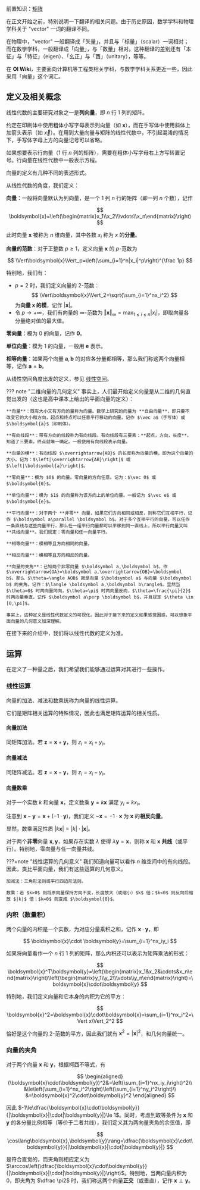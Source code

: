 前置知识：[矩阵](matrix.md)

在正文开始之前，特别说明一下翻译的相关问题。由于历史原因，数学学科和物理学科关于 "vector" 一词的翻译不同。

在物理中，"vector" 一般翻译成「矢量」，并且与「标量」（scalar）一词相对；而在数学学科，一般翻译成「向量」，与「数量」相对。这种翻译的差别还有「本征」与「特征」（eigen）、「幺正」与「酉」（unitary），等等。

在 **OI Wiki**，主要面向计算机等工程类相关学科，与数学学科关系更近一些，因此采用「向量」这个词汇。

## 定义及相关概念

线性代数的主要研究对象之一是**列向量**，即 $n$ 行 $1$ 列的矩阵。

约定在印刷体中使用粗体小写字母表示列向量（如 $\boldsymbol{x}$），而在手写体中使用斜体上加箭头表示（如 $\vec x$）。在用到大量向量与矩阵的线性代数中，不引起混淆的情况下，手写体字母上方的向量记号可以省略。

如果想要表示行向量（$1$ 行 $n$ 列的矩阵），需要在粗体小写字母右上方写转置记号。行向量在线性代数中一般表示方程。

向量的定义有几种不同的表述形式。

从线性代数的角度，我们定义：

**向量**：一般将向量默认为列向量，是一个 $1$ 列 $n$ 行的矩阵（即一列 $n$ 个数），记作

$$
\boldsymbol{x}=\left(\begin{matrix}x_1\\x_2\\\vdots\\x_n\end{matrix}\right)
$$

此时向量 $\boldsymbol{x}$ 被称为 $n$ 维向量，其中各数 $x_i$ 称为 $x$ 的**分量**。

**向量的范数**：对于正整数 $p\ge 1$，定义向量 $\boldsymbol{x}$ 的 $p$-范数为

$$
\Vert\boldsymbol{x}\Vert_p=\left(\sum_{i=1}^n|x_i|^p\right)^{\frac 1p}
$$

特别地，我们有：

- $p=2$ 时，我们定义向量的 $2$-范数：
  $$
  \Vert\boldsymbol{x}\Vert_2=\sqrt{\sum_{i=1}^nx_i^2}
  $$
  为**向量 $\boldsymbol{x}$ 的模**，记作 $|\boldsymbol{x}|$。
- 令 $p\to+\infty$，我们有向量的 $\infty$-范数为 $\Vert\boldsymbol{x}\Vert_\infty=\max_{1\le i\le n}|x_i|$，即取向量各分量绝对值的最大值。

**零向量**：模为 $0$ 的向量，记作 $\boldsymbol{0}$。

**单位向量**：模为 $1$ 的向量，一般用 $\boldsymbol{e}$ 表示。

**相等向量**：如果两个向量 $\boldsymbol{a}, \boldsymbol{b}$ 的对应各分量都相等，那么我们称这两个向量相等，记作 $\boldsymbol{a}=\boldsymbol{b}$。

从线性空间角度出发的定义，参见 [线性空间](./vector-space.md)。

??? note "二维向量的几何定义"
    事实上，人们最开始定义向量是从二维的几何直觉出发的（这也是高中课本上给出的平面向量的定义）：
    
    **向量**：既有大小又有方向的量称为向量。数学上研究的向量为 **自由向量**，即只要不改变它的大小和方向，起点和终点可以任意平行移动的向量。记作 $\vec a$（手写体）或 $\boldsymbol{a}$（印刷体）。
    
    **有向线段**：带有方向的线段称为有向线段。有向线段有三要素：**起点，方向，长度**，知道了三要素，终点就唯一确定。一般使用有向线段表示向量。
    
    **向量的模**：有向线段 $\overrightarrow{AB}$ 的长度称为向量的模，即为这个向量的大小。记为：$\left|\overrightarrow{AB}\right|$ 或 $\left|\boldsymbol{a}\right|$。
    
    **零向量**：模为 $0$ 的向量。零向量的方向任意。记为：$\vec 0$ 或 $\boldsymbol{0}$。
    
    **单位向量**：模为 $1$ 的向量称为该方向上的单位向量。一般记为 $\vec e$ 或 $\boldsymbol{e}$。
    
    **平行向量**：对于两个 **非零** 向量，如果它们方向相同或相反，则称它们互相平行，记作 $\boldsymbol a\parallel \boldsymbol b$。对于多个互相平行的向量，可以任作一条直线与这些向量平行，那么任一组平行向量都可以平移到同一直线上，所以平行向量又叫 **共线向量**。我们规定：零向量和任一向量平行。
    
    **相等向量**：模相等且方向相同的向量。
    
    **相反向量**：模相等且方向相反的向量。
    
    **向量的夹角**：已知两个非零向量 $\boldsymbol a,\boldsymbol b$，作 $\overrightarrow{OA}=\boldsymbol a,\overrightarrow{OB}=\boldsymbol b$，那么 $\theta=\angle AOB$ 就是向量 $\boldsymbol a$ 与向量 $\boldsymbol b$ 的夹角。记作：$\langle \boldsymbol a,\boldsymbol b\rangle$。显然当 $\theta=0$ 时两向量同向，$\theta=\pi$ 时两向量反向，$\theta=\frac{\pi}{2}$ 时两向量垂直，记作 $\boldsymbol a\perp \boldsymbol b$，并且规定 $\theta \in [0,\pi]$。
    
    事实上，这种定义是线性代数定义的可视化。因此对于接下来的定义如果感觉困惑，可以想象平面向量的几何意义加深理解。

在接下来的介绍中，我们将以线性代数的定义为准。

## 运算

在定义了一种量之后，我们希望我们能够通过运算对其进行一些操作。

### 线性运算

向量的加法、减法和数乘统称为向量的线性运算。

它们是矩阵相关运算的特殊情况，因此也满足矩阵运算的相关性质。

#### 向量加法

同矩阵加法。若 $\boldsymbol{z}=\boldsymbol{x}+\boldsymbol{y}$，则 $z_i=x_i+y_i$。

#### 向量减法

同矩阵减法。若 $\boldsymbol{z}=\boldsymbol{x}-\boldsymbol{y}$，则 $z_i=x_i-y_i$。

#### 向量数乘

对于一个实数 $k$ 和向量 $\boldsymbol{x}$，定义数乘 $\boldsymbol{y}=k\boldsymbol{x}$ 满足 $y_i=kx_i$。

注意到 $\boldsymbol{x}-\boldsymbol{y}=\boldsymbol{x}+(-1\cdot\boldsymbol{y})$，我们定义 $-\boldsymbol{x}=-1\cdot\boldsymbol{x}$ 为 $\boldsymbol{x}$ 的**相反向量**。

显然，数乘满足性质 $|k\boldsymbol{x}|=|k|\cdot|\boldsymbol{x}|$。

对于两个**非零**向量 $\boldsymbol{x},\boldsymbol{y}$，如果存在实数 $\lambda$ 使得 $\lambda\boldsymbol{y}=\boldsymbol{x}$，则称 $\boldsymbol{x}$ 和 $\boldsymbol{x}$ **共线**（或平行）。特别地，零向量与任一向量共线。

???+note "线性运算的几何意义"
    我们知道向量可以看作 $n$ 维空间中的有向线段。因此，类比平面向量，我们有这些运算的几何意义。

    加减法：三角形法则或平行四边形法则。

    数乘：若 $k>0$ 则将原向量保持方向不变，长度放大（或缩小）$k$ 倍；$k<0$ 则反向后缩放 $|k|$ 倍；$k=0$ 则变成 $\boldsymbol{0}$。

### 内积（数量积）

两个向量的内积是一个实数，为对应分量乘积之和，记作 $\boldsymbol{x}\cdot\boldsymbol{y}$，即

$$
\boldsymbol{x}\cdot \boldsymbol{y}=\sum_{i=1}^nx_iy_i
$$

如果将向量看作一个 $n$ 行 $1$ 列的矩阵，那么内积还可以表示为矩阵乘法的形式：

$$
\boldsymbol{x}^T\boldsymbol{y}=\left(\begin{matrix}x_1&x_2&\cdots&x_n\end{matrix}\right)\left(\begin{matrix}y_1\\y_2\\\vdots\\y_n\end{matrix}\right)=\boldsymbol{x}\cdot\boldsymbol{y}
$$

特别地，我们定义向量和它本身的内积为它的平方：

$$
\boldsymbol{x}^2=\boldsymbol{x}\cdot\boldsymbol{x}=\sum_{i=1}^nx_i^2=\Vert x\Vert_2^2
$$

恰好是这个向量的 $2$-范数的平方，因此我们就有 $\boldsymbol{x}^2=|\boldsymbol{x}|^2$，和几何向量统一。

### 向量的夹角

对于两个向量 $\boldsymbol{x}$ 和 $\boldsymbol{y}$，根据柯西不等式，有

$$
\begin{aligned}
(\boldsymbol{x}\cdot\boldsymbol{y})^2&=\left(\sum_{i=1}^nx_iy_i\right)^2\\
&\le\left(\sum_{i=1}^nx_i^2\right)\left(\sum_{i=1}^ny_i^2\right)\\
&=\boldsymbol{x}^2\cdot\boldsymbol{y}^2
\end{aligned}
$$

因此 $-1\le\dfrac{\boldsymbol{x}\cdot\boldsymbol{y}}{|\boldsymbol{x}|\cdot|\boldsymbol{y}|}\le 1$。同时，考虑到取等条件为 $\boldsymbol{x}$ 和 $\boldsymbol{y}$ 的各分量比例相等（等价于二者共线），我们定义其为两向量夹角的余弦值，即

$$
\cos\lang\boldsymbol{x},\boldsymbol{y}\rang=\dfrac{\boldsymbol{x}\cdot\boldsymbol{y}}{|\boldsymbol{x}|\cdot|\boldsymbol{y}|}
$$

是符合直觉的，而夹角则相应定义为 $\arccos\left(\dfrac{\boldsymbol{x}\cdot\boldsymbol{y}}{|\boldsymbol{x}|\cdot|\boldsymbol{y}|}\right)$。特别地，当两向量内积为 $0$，即夹角为 $\dfrac \pi2$ 时，我们称这两个向量**正交**（或垂直），记作 $\boldsymbol{x}\perp\boldsymbol{y}$。
